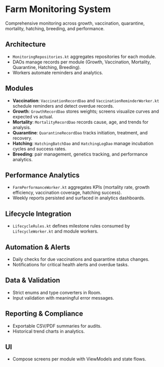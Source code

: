 # Farm Monitoring System

Comprehensive monitoring across growth, vaccination, quarantine, mortality, hatching, breeding, and performance.

## Architecture

- `MonitoringRepositories.kt` aggregates repositories for each module.
- DAOs manage records per module (Growth, Vaccination, Mortality, Quarantine, Hatching, Breeding).
- Workers automate reminders and analytics.

## Modules

- **Vaccination**: `VaccinationRecordDao` and `VaccinationReminderWorker.kt` schedule reminders and detect overdue records.
- **Growth**: `GrowthRecordDao` stores weights; screens visualize curves and expected vs actual.
- **Mortality**: `MortalityRecordDao` records cause, age, and trends for analysis.
- **Quarantine**: `QuarantineRecordDao` tracks initiation, treatment, and recovery.
- **Hatching**: `HatchingBatchDao` and `HatchingLogDao` manage incubation cycles and success rates.
- **Breeding**: pair management, genetics tracking, and performance analytics.

## Performance Analytics

- `FarmPerformanceWorker.kt` aggregates KPIs (mortality rate, growth efficiency, vaccination coverage, hatching success).
- Weekly reports persisted and surfaced in analytics dashboards.

## Lifecycle Integration

- `LifecycleRules.kt` defines milestone rules consumed by `LifecycleWorker.kt` and module workers.

## Automation & Alerts

- Daily checks for due vaccinations and quarantine status changes.
- Notifications for critical health alerts and overdue tasks.

## Data & Validation

- Strict enums and type converters in Room.
- Input validation with meaningful error messages.

## Reporting & Compliance

- Exportable CSV/PDF summaries for audits.
- Historical trend charts in analytics.

## UI

- Compose screens per module with ViewModels and state flows.
